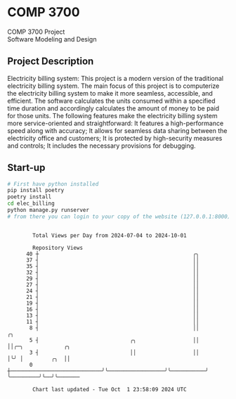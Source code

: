 # COMP 3700
COMP 3700 Project  
Software Modeling and Design
## Project Description
Electricity billing system: This project is a modern version of the traditional electricity billing system. The main focus of this project is to computerize the electricity billing system to make it more seamless, accessible, and efficient. The software calculates the units consumed within a specified time duration and accordingly calculates the amount of money to be paid for those units. The following features make the electricity billing system more service-oriented and straightforward: It features a high-performance speed along with accuracy; It allows for seamless data sharing between the electricity office and customers; It is protected by high-security measures and controls; It includes the necessary provisions for debugging.

## Start-up
```bash
# First have python installed
pip install poetry
poetry install
cd elec_billing
python manage.py runserver
# from there you can login to your copy of the website (127.0.0.1:8000), default creds are admin/admin
```

```

        Total Views per Day from 2024-07-04 to 2024-10-01

        Repository Views
      40 ┼                                                 ╭╮
      37 ┤                                                 ││
      35 ┤                                                 ││
      32 ┤                                                 ││
      29 ┤                                                 ││
      27 ┤                                                 ││
      24 ┤                                                 ││
      21 ┤                                                 ││
      19 ┤                                                 ││
      16 ┤                                                 ││
      13 ┤                                                 ││
      11 ┤                                                 ││
       8 ┤                                                 ││           ╭╮
       5 ┤                             ╭╮                  ││           ││╭─╮             ╭╮
       3 ┤                             ││                  ││           │╰╯ │         ╭╮  ││
       0 ┼─────────────────────────────╯╰──────────────────╯╰───────────╯   ╰─────────╯╰──╯╰───────

        Chart last updated - Tue Oct  1 23:58:09 2024 UTC
        
```
